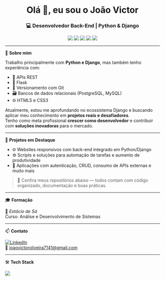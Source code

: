 <h1 align="center">Olá 👋, eu sou o João Victor</h1>
<h3 align="center">💻 Desenvolvedor Back-End | Python & Django</h3>

<p align="center">
  <img src="https://img.shields.io/badge/Python-3776AB?style=for-the-badge&logo=python&logoColor=white"/>
  <img src="https://img.shields.io/badge/Django-092E20?style=for-the-badge&logo=django&logoColor=white"/>
  <img src="https://img.shields.io/badge/PostgreSQL-336791?style=for-the-badge&logo=postgresql&logoColor=white"/>
  <img src="https://img.shields.io/badge/Git-F05032?style=for-the-badge&logo=git&logoColor=white"/>
  <img src="https://img.shields.io/badge/Flask-000000?style=for-the-badge&logo=flask&logoColor=white"/>
</p>

---

🎯 **Sobre mim**

Trabalho principalmente com **Python e Django**, mas também tenho experiência com:

- 🔗 APIs REST
- 🧠 Flask
- 🧰 Versionamento com Git
- 🗃️ Bancos de dados relacionais (PostgreSQL, MySQL)
- 🌐 HTML5 e CSS3

Atualmente, estou me aprofundando no ecossistema Django e buscando aplicar meu conhecimento em **projetos reais e desafiadores**.  
Tenho como meta profissional **crescer como desenvolvedor** e contribuir com **soluções inovadoras** para o mercado.

---

🚀 **Projetos em Destaque**

- 🌐 Websites responsivos com back-end integrado em Python/Django
- ⚙️ Scripts e soluções para automação de tarefas e aumento de produtividade
- 🔐 Aplicações com autenticação, CRUD, consumo de APIs externas e muito mais

> 📌 Confira meus repositórios abaixo — todos contam com código organizado, documentação e boas práticas.

---

🎓 **Formação**

📘 *Estácio de Sá*  
Curso: Análise e Desenvolvimento de Sistemas

---

📫 **Contato**

[![LinkedIn](https://img.shields.io/badge/LinkedIn-JoaoVictorOliveira1-blue?style=for-the-badge&logo=linkedin)](https://www.linkedin.com/in/joaovictoroliveira1/)  
📧 joaovictoroliveira7141@gmail.com

---

🛠️ **Tech Stack**

<p align="left">
  <img src="https://skillicons.dev/icons?i=python,django,flask,postgres,mysql,git,html,css,vscode,linux" />
</p>


<!--
**Victor-joao1/Victor-joao1** is a ✨ _special_ ✨ repository because its `README.md` (this file) appears on your GitHub profile.

Here are some ideas to get you started:

- 🔭 I’m currently working on ...
- 🌱 I’m currently learning ...
- 👯 I’m looking to collaborate on ...
- 🤔 I’m looking for help with ...
- 💬 Ask me about ...
- 📫 How to reach me: ...
- 😄 Pronouns: ...
- ⚡ Fun fact: ...
-->
